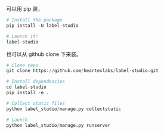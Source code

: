 
可以用 pip 装，

```python 
# Install the package
pip install -U label-studio

# Launch it!
label-studio
```


也可以从 github clone 下来装。   

```python
# Clone repo
git clone https://github.com/heartexlabs/label-studio.git  

# Install dependencies
cd label-studio
pip install -e .

# Collect static files
python label_studio/manage.py collectstatic

# Launch
python label_studio/manage.py runserver
```
